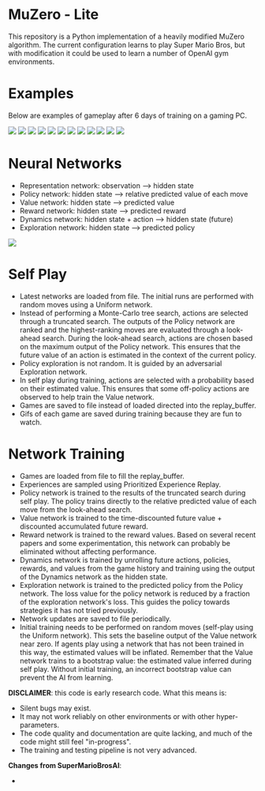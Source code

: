 


MuZero - Lite
======

This repository is a Python implementation of a heavily modified MuZero algorithm. The current configuration learns to play Super Mario Bros, but with modification it could be used to learn a number of OpenAI gym environments.

Examples
======

Below are examples of gameplay after 6 days of training on a gaming PC.

![](1-1.gif) ![](2-1.gif) ![](3-1.gif) ![](3-2.gif) ![](4-1.gif) ![](5-1.gif) ![](5-2.gif) ![](6-1.gif) ![](7-1.gif) ![](8-1.gif) ![](8-2.gif) ![](8-3.gif) 


Neural Networks
======
 - Representation network: observation --> hidden state
 - Policy network: hidden state --> relative predicted value of each move
 - Value network: hidden state --> predicted value
 - Reward network: hidden state --> predicted reward
 - Dynamics network: hidden state + action --> hidden state (future)
 - Exploration network: hidden state --> predicted policy

![](NetworkDiagram.png)


Self Play
======
- Latest networks are loaded from file. The initial runs are performed with random moves using a Uniform network. 
- Instead of performing a Monte-Carlo tree search, actions are selected through a truncated search. The outputs of the Policy network are ranked and the highest-ranking moves are evaluated through a look-ahead search. During the look-ahead search, actions are chosen based on the maximum output of the Policy network. This ensures that the future value of an action is estimated in the context of the current policy.
- Policy exploration is not random. It is guided by an adversarial Exploration network.
- In self play during training, actions are selected with a probability based on their estimated value. This ensures that some off-policy actions are observed to help train the Value network.
- Games are saved to file instead of loaded directed into the replay_buffer.
- Gifs of each game are saved during training because they are fun to watch.


Network Training
======
- Games are loaded from file to fill the replay_buffer.
- Experiences are sampled using Prioritized Experience Replay.
- Policy network is trained to the results of the truncated search during self play. The policy trains directly to the relative predicted value of each move from the look-ahead search.
- Value network is trained to the time-discounted future value + discounted accumulated future reward.
- Reward network is trained to the reward values. Based on several recent papers and some experimentation, this network can probably be eliminated without affecting performance.
- Dynamics network is trained by unrolling future actions, policies, rewards, and values from the game history and training using the output of the Dynamics network as the hidden state.
- Exploration network is trained to the predicted policy from the Policy network. The loss value for the policy network is reduced by a fraction of the exploration network's loss. This guides the policy towards strategies it has not tried previously.
- Network updates are saved to file periodically.
- Initial training needs to be performed on random moves (self-play using the Uniform network). This sets the baseline output of the Value network near zero. If agents play using a network that has not been trained in this way, the estimated values will be inflated. Remember that the Value network trains to a bootstrap value: the estimated value inferred during self play. Without initial training, an incorrect bootstrap value can prevent the AI from learning.



**DISCLAIMER**: this code is early research code. What this means is:

- Silent bugs may exist.
- It may not work reliably on other environments or with other hyper-parameters.
- The code quality and documentation are quite lacking, and much of the code might still feel "in-progress".
- The training and testing pipeline is not very advanced.

**Changes from SuperMarioBrosAI**:

- 
